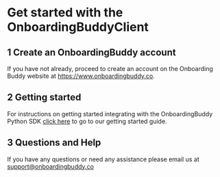 # Get started with the OnboardingBuddyClient

## 1 Create an OnboardingBuddy account 

If you have not already, proceed to create an account on the Onboarding Buddy website at https://www.onboardingbuddy.co.  

## 2 Getting started
For instructions on getting started integrating with the OnboardingBuddy Python SDK <a href="https://github.com/onboarding-buddy/getting-started/tree/main/python">click here</a> to go to our getting started guide. 

## 3 Questions and Help

If you have any questions or need any assistance please email us at support@onboardingbuddy.co